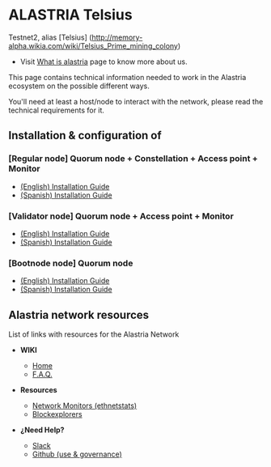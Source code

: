 # ALASTRIA Telsius #

Testnet2, alias [Telsius] (http://memory-alpha.wikia.com/wiki/Telsius_Prime_mining_colony)



* Visit [What is alastria](https://alastria.io/sobre_alastria) page to know more about us.

This page contains technical information needed to work in the Alastria ecosystem on the possible different ways.

You'll need at least a host/node to interact with the network, please read the technical requirements for it.

[//]: # ( Para ello, necesitarás como mínimo un nodo para poder intercatuar, ese nodo ha de tener por lo menos las siguientes especificaciones: )

## Installation & configuration of 

### [Regular node] Quorum node + Constellation + Access point + Monitor

* [(English) Installation Guide](https://medium.com/babel-go2chain/setting-in-motion-a-regular-node-in-the-telsius-network-of-alastria-c2d67b8369c7)
* [(Spanish) Installation Guide](https://medium.com/babel-go2chain/c%C3%B3mo-poner-en-marcha-un-nodo-regular-en-la-red-telsius-de-alastria-876d9dcf7ccb)

### [Validator node] Quorum node + Access point + Monitor

* [(English) Installation Guide](https://medium.com/babel-go2chain/setting-in-motion-a-validator-node-in-the-telsius-network-of-alastria-906629bc6920)
* [(Spanish) Installation Guide](https://medium.com/babel-go2chain/c%C3%B3mo-poner-en-marcha-un-nodo-validador-en-la-red-telsius-de-alastria-676bdccc253a)

### [Bootnode node] Quorum node

* [(English) Installation Guide](https://medium.com/babel-go2chain/setting-in-motion-a-bootnode-in-the-telsius-network-of-alastria-8e13915cb85d)
* [(Spanish) Installation Guide](https://medium.com/babel-go2chain/c%C3%B3mo-poner-en-marcha-un-bootnode-en-la-red-telsius-de-alastria-18eacb20b224)


## Alastria network resources

[//]: # ( Aquí encontrarás una lista con enlaces a diferentes servicios de la red alastria, netstats, blockexplorers, etc. )

List of links with resources for the Alastria Network

* **WIKI**
	* [Home](https://github.com/alastria/alastria-node/wiki) 
	* [F.A.Q.](https://github.com/alastria/alastria-node/wiki/FAQ_INDEX_EN)

* **Resources**
	* [Network Monitors (ethnetstats)](https://github.com/alastria/alastria-node/wiki/Links)
	* [Blockexplorers](https://github.com/alastria/alastria-node/wiki/Links)

* **¿Need Help?**
	* [Slack](https://github.com/alastria/alastria-node/wiki/HELP)
	* [Github (use & governance)](https://github.com/alastria/alastria-node/wiki/HELP)

